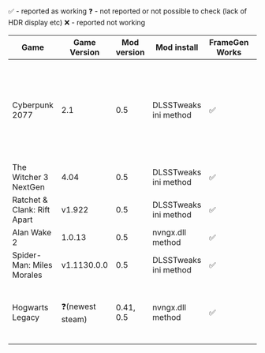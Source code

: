 ✅ - reported as working
❓ - not reported or not possible to check (lack of HDR display etc)
❌ - reported not working

| Game                        | Game Version | Mod version | Mod install | FrameGen Works | Ingame HDR | Other issues                                                         |
|-----------------------------|---------|-------------|-------------|-------|------------|----------------------------------------------------------------------|
| Cyberpunk 2077              | 2.1     | 0.5         | DLSSTweaks ini method  | ✅     | ✅          | Ghosting/artifact line at the bottem of the screen when driving fast, reported no ghosting when using no upscale/FSR2 upscale instead of DLSS |
| The Witcher 3 NextGen       | 4.04    | 0.5         | DLSSTweaks ini method  | ✅     | ✅          | Looks like no issues                                                 |
| Ratchet & Clank: Rift Apart | v1.922  | 0.5         | DLSSTweaks ini method  | ✅     | ✅          | Garbled UI                                                           |
| Alan Wake 2                 | 1.0.13  | 0.5         | nvngx.dll method       | ✅     | ✅          | Ghosting around player character                                     |
| Spider-Man: Miles Morales   | v1.1130.0.0  | 0.5         | DLSSTweaks ini method       | ✅     | ❓          | Looks like no issues                                     |
| Hogwarts Legacy   | ❓(newest steam)  | 0.41, 0.5         | nvngx.dll method       | ✅     | ❓          | No UI artifacts/ghosting, can not use DLSS Sharpening with FG, causes game crash                                     |
